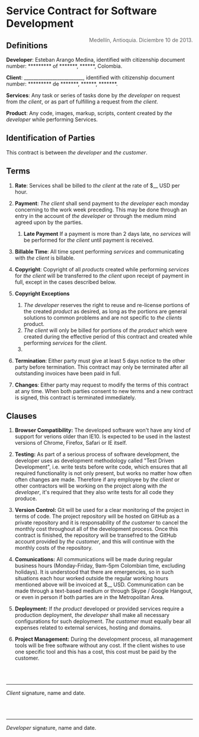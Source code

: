 # Service Contract for Software Development

><div style="float: right;">Medellín, Antioquia. Diciembre 10 de 2013.
</div>

## Definitions

**Developer**:
Esteban Arango Medina, identified with citizenship document number: ********* of *******, ******, Colombia.

**Client**:
_________________________, identified with citizenship document number: ********* de *******, ******, *******.

**Services**: 
Any task or series of tasks done by _the developer_ on request from _the client_, or as part of fulfilling a request from _the client_.

**Product**: 
Any code, images, markup, scripts, content created by _the developer_ while performing Services.


## Identification of Parties
This contract is between _the developer_ and _the customer_.


## Terms

1. **Rate**: 
Services shall be billed to _the client_ at the rate of $__ USD per hour.

2. **Payment**: 
_The client_ shall send payment to _the developer_ each monday concerning to the work week preceding. This may be done through an entry in the account of _the developer_ or through the medium mind agreed upon by the parties.

	1. **Late Payment**
	If a payment is more than 2 days late, no _services_ will be performed for _the client_ until payment is received.

3. **Billable Time**: 
All time spent performing _services_ and communicating with _the client_ is billable.

4. **Copyright**: 
Copyright of all _products_ created while performing _services_ for _the client_ will be transferred to _the client_ upon receipt of payment in full, except in the cases described below.

5. **Copyright Exceptions**
	1. _The developer_ reserves the right to reuse and re-license portions of the created _product_ as desired, as long as the portions are general solutions to common problems and are not specific to _the clients_ product.
	2. _The client_ will only be billed for portions of _the product_ which were created during the effective period of this contract and created while performing _services_ for the _client_.
	3. 
6. **Termination**:
Either party must give at least 5 days notice to the other party before termination. This contract may only be terminated after all outstanding invoices have been paid in full.

7. **Changes**:
Either party may request to modify the terms of this contract at any time. When both parties consent to new terms and a new contract is signed, this contract is terminated immediately.

## Clauses

1. **Browser Compatibility:**
The developed software won't have any kind of support for verions older than IE10. Is expected to be used in the lastest versions of Chrome, Firefox, Safari or IE itself.

2. **Testing:**
As part of a serious process of software development, the developer uses as development methodology called "Test Driven Development", i.e. write tests before write code, which ensures that all required functionality is not only present, but works no matter how often often changes are made. Therefore if any employee by _the client_ or other contractors will be working on the project along with _the developer_, it's required that they also write tests for all code they produce.

3. **Version Control:** 
Git will be used for a clear monitoring of the project in terms of code. The project repository will be hosted on GitHub as a private repository and it is responsability of _the customer_ to cancel the monthly cost throughout all of the development process. Once this contract is finished, the repository will be transefred to the GitHub account provided by _the customer_, and this will continue with the monthly costs of the repository.

4. **Comunications:**
All communications will be made during regular business hours (Monday-Friday, 9am-5pm Colombian time, excluding holidays). It is understood that there are emergencies, so in such situations each hour worked outside the regular working hours mentioned above will be invoiced at $__ USD. Communication can be made through a text-based medium or through Skype / Google Hangout, or even in person if both parties are in the Metropolitan Area.

4. **Deployment:**
If _the product_ developed or provided services require a production deployment, _the developer_ shall make all necessary configurations for such deployment. _The customer_ must equally bear all expenses related to external services, hosting and domains.

5. **Project Management:**
During the development process, all management tools will be free software without any cost. If the client wishes to use one specific tool and this has a cost, this cost must be paid by the customer.

<br>
<br>

----
_Client_ signature, name and date.

<br>
<br>

----
_Developer_ signature, name and date.
